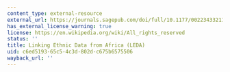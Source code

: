 ```yaml
---
content_type: external-resource
external_url: https://journals.sagepub.com/doi/full/10.1177/00223433211016528
has_external_license_warning: true
license: https://en.wikipedia.org/wiki/All_rights_reserved
status: ''
title: Linking Ethnic Data from Africa (LEDA)
uid: c6ed5193-65c5-4c3d-802d-c675b6575506
wayback_url: ''
---
```

